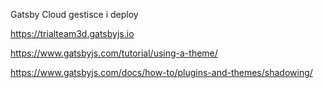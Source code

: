 Gatsby Cloud gestisce i deploy

https://trialteam3d.gatsbyjs.io


https://www.gatsbyjs.com/tutorial/using-a-theme/

https://www.gatsbyjs.com/docs/how-to/plugins-and-themes/shadowing/